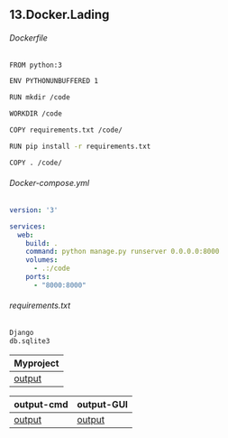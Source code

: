13.Docker.Lading
----
###### Dockerfile

```bash
FROM python:3

ENV PYTHONUNBUFFERED 1

RUN mkdir /code

WORKDIR /code

COPY requirements.txt /code/

RUN pip install -r requirements.txt

COPY . /code/

```

###### Docker-compose.yml

```yaml
version: '3'

services:
  web:
    build: .
    command: python manage.py runserver 0.0.0.0:8000
    volumes:
      - .:/code
    ports:
      - "8000:8000"
```

###### requirements.txt

```bash
Django
db.sqlite3
```

|Myproject|
| :------------ |
|[output](https://github.com/manlyalex/test-courses-ci-cd/tree/master/13.Docker.Lading/project)|

|output-cmd|output-GUI|
| :------------ |:------------ |
|[output](https://ibb.co/V2xYxq8)|[output](https://ibb.co/gJdbWjh)|
